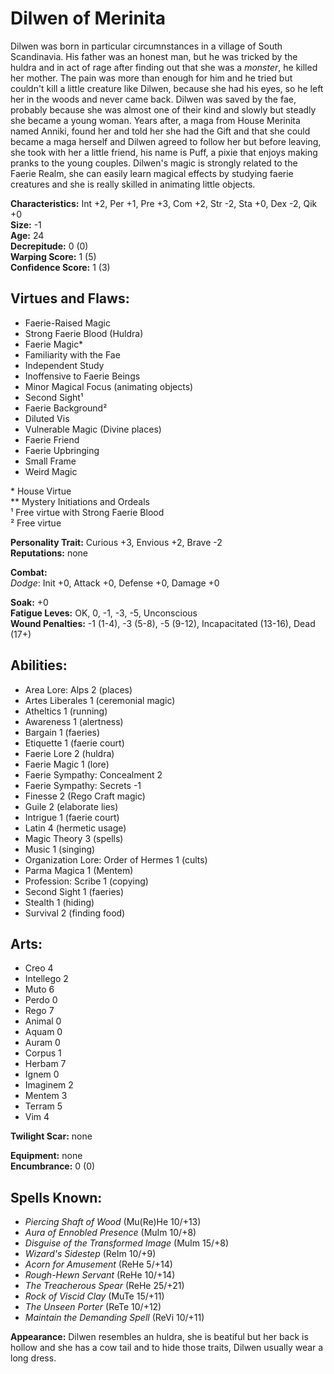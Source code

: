 # Dilwen of Merinita

Dilwen was born in particular circumnstances in a village of South Scandinavia. His father was an honest man, but he was tricked by the huldra and in act of rage after finding out that she was a *monster*, he killed her mother. The pain was more than enough for him and he tried but couldn't kill a little creature like Dilwen, because she had his eyes, so he left her in the woods and never came back. Dilwen was saved by the fae, probably because she was almost one of their kind and slowly but steadly she became a young woman. Years after, a maga from House Merinita named Anniki, found her and told her she had the Gift and that she could became a maga herself and Dilwen agreed to follow her but before leaving, she took with her a little friend, his name is Puff, a pixie that enjoys making pranks to the young couples. Dilwen's magic is strongly related to the Faerie Realm, she can easily learn magical effects by studying faerie creatures and she is really skilled in animating little objects.

**Characteristics:** Int +2, Per +1, Pre +3, Com +2, Str -2, Sta +0, Dex -2, Qik +0  
**Size:** -1  
**Age:** 24  
**Decrepitude:** 0 (0)  
**Warping Score:** 1 (5)  
**Confidence Score:** 1 (3)

## Virtues and Flaws:

- Faerie-Raised Magic
- Strong Faerie Blood (Huldra)
- Faerie Magic*
- Familiarity with the Fae
- Independent Study
- Inoffensive to Faerie Beings
- Minor Magical Focus (animating objects)
- Second Sight¹
- Faerie Background²
- Diluted Vis
- Vulnerable Magic (Divine places)
- Faerie Friend
- Faerie Upbringing
- Small Frame
- Weird Magic

\* House Virtue  
** Mystery Initiations and Ordeals  
¹ Free virtue with Strong Faerie Blood  
² Free virtue

**Personality Trait:** Curious +3, Envious +2, Brave -2  
**Reputations:** none

**Combat:**  
*Dodge*: Init +0, Attack +0, Defense +0, Damage +0                                                                                                    

**Soak:** +0  
**Fatigue Leves:** OK, 0, -1, -3, -5, Unconscious  
**Wound Penalties:** -1 (1-4), -3 (5-8), -5 (9-12), Incapacitated (13-16), Dead (17+)

## Abilities:

+ Area Lore: Alps 2 (places)
+ Artes Liberales 1 (ceremonial magic)
+ Atheltics 1 (running)
+ Awareness 1 (alertness)
+ Bargain 1 (faeries)
+ Etiquette 1 (faerie court)
+ Faerie Lore 2 (huldra)
+ Faerie Magic 1 (lore)
+ Faerie Sympathy: Concealment 2
+ Faerie Sympathy: Secrets -1
+ Finesse 2 (Rego Craft magic)
+ Guile 2 (elaborate lies)
+ Intrigue 1 (faerie court)
+ Latin 4 (hermetic usage)
+ Magic Theory 3 (spells)
+ Music 1 (singing)
+ Organization Lore: Order of Hermes 1 (cults)
+ Parma Magica 1 (Mentem)
+ Profession: Scribe 1 (copying)
+ Second Sight 1 (faeries)
+ Stealth 1 (hiding)
+ Survival 2 (finding food)

## Arts:

+ Creo 4
+ Intellego 2
+ Muto 6
+ Perdo 0
+ Rego 7
+ Animal 0
+ Aquam 0
+ Auram 0
+ Corpus 1
+ Herbam 7
+ Ignem 0
+ Imaginem 2
+ Mentem 3
+ Terram 5
+ Vim 4

**Twilight Scar:** none  

**Equipment:** none  
**Encumbrance:** 0 (0)

## Spells Known:

+ *Piercing Shaft of Wood* (Mu(Re)He 10/+13)
+ *Aura of Ennobled Presence* (MuIm 10/+8)
+ *Disguise of the Transformed Image* (MuIm 15/+8)
+ *Wizard's Sidestep* (ReIm 10/+9)
+ *Acorn for Amusement* (ReHe 5/+14)
+ *Rough-Hewn Servant* (ReHe 10/+14)
+ *The Treacherous Spear* (ReHe 25/+21)
+ *Rock of Viscid Clay* (MuTe 15/+11)
+ *The Unseen Porter* (ReTe 10/+12)
+ *Maintain the Demanding Spell* (ReVi 10/+11)

**Appearance:** Dilwen resembles an huldra, she is beatiful but her back is hollow and she has a cow tail and to hide those traits, Dilwen usually wear a long dress.
